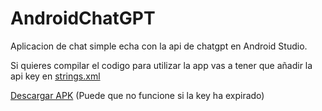 # AndroidChatGPT
Aplicacion de chat simple echa con la api de chatgpt en Android Studio.

Si quieres compilar el codigo para utilizar la app vas a tener que añadir la api key en [strings.xml](app/src/main/res/values/strings.xml)

[Descargar APK](https://github.com/kikegranda/AndroidChatGPT/releases/tag/apk) (Puede que no funcione si la key ha expirado)
